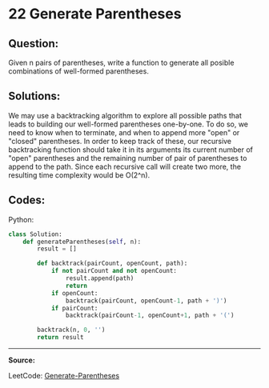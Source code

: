 22 Generate Parentheses
=======================

Question:
---------

Given n pairs of parentheses, write a function to generate all posible
combinations of well-formed parentheses.

Solutions:
---------

We may use a backtracking algorithm to explore all possible paths that leads to
building our well-formed parentheses one-by-one. To do so, we need to know when
to terminate, and when to append more "open" or "closed" parentheses. In order
to keep track of these, our recursive backtracking function should take it in
its arguments its current number of "open" parentheses and the remaining number
of pair of parentheses to append to the path. Since each recursive call will
create two more, the resulting time complexity would be O(2^n).

Codes:
------

Python:

```python
class Solution:
    def generateParentheses(self, n):
        result = []

        def backtrack(pairCount, openCount, path):
            if not pairCount and not openCount:
                result.append(path)
                return
            if openCount:
                backtrack(pairCount, openCount-1, path + ')')
            if pairCount:
                backtrack(pairCount-1, openCount+1, path + '(')

        backtrack(n, 0, '')
        return result
```

---

**Source:**

LeetCode:
[Generate-Parentheses](https://leetcode.com/problems/generate-parentheses)
